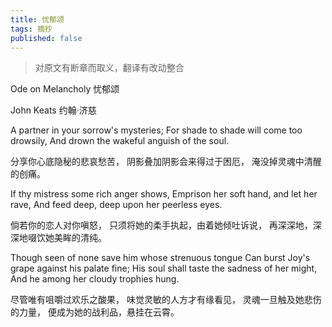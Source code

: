 ```yaml
---
title: 忧郁颂
tags: 摘抄
published: false
---
```


> 对原文有断章而取义，翻译有改动整合

Ode on Melancholy
忧郁颂

John Keats
约翰·济慈

A partner in your sorrow's mysteries;
For shade to shade will come too drowsily,
And drown the wakeful anguish of the soul.

分享你心底隐秘的悲哀愁苦，
阴影叠加阴影会来得过于困厄，
淹没掉灵魂中清醒的创痛。

If thy mistress some rich anger shows,
Emprison her soft hand, and let her rave,
And feed deep, deep upon her peerless eyes.

倘若你的恋人对你嗔怒，
只须将她的柔手执起，由着她倾吐诉说，
再深深地，深深地啜饮她美眸的清纯。

Though seen of none save him whose strenuous tongue
Can burst Joy's grape against his palate fine;
His soul shall taste the sadness of her might,
And he among her cloudy trophies hung.

尽管唯有咀嚼过欢乐之酸果，
味觉灵敏的人方才有缘看见，
灵魂一旦触及她悲伤的力量，
便成为她的战利品，悬挂在云霄。